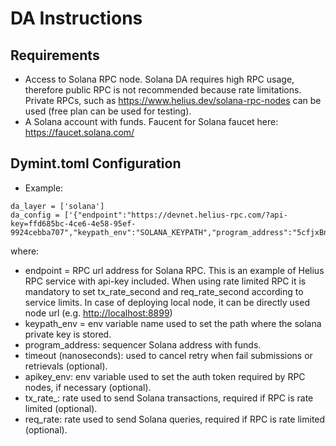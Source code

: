 # DA Instructions

## Requirements

- Access to Solana RPC node. Solana DA requires high RPC usage, therefore public RPC is not recommended because rate limitations. Private RPCs, such as <https://www.helius.dev/solana-rpc-nodes> can be used (free plan can be used for testing).
- A Solana account with funds. Faucent for Solana faucet here: <https://faucet.solana.com/>

## Dymint.toml Configuration

- Example:

```shell
da_layer = ['solana']
da_config = ['{"endpoint":"https://devnet.helius-rpc.com/?api-key=ffd685bc-4ce6-4e58-95ef-9924cebba707","keypath_env":"SOLANA_KEYPATH","program_address":"5cfjxBnFMoqdbZXTMHaoXfQm7obMpYMnkT681sRd95Qo","tx_rate_second":5,"req_rate_second":5}']
```

where:

- endpoint = RPC url address for Solana RPC. This is an example of Helius RPC service with api-key included. When using rate limited RPC it is mandatory to set tx_rate_second and req_rate_second according to service limits. In case of deploying local node, it can be directly used node url (e.g. <http://localhost:8899>)
- keypath_env = env variable name used to set the path where the solana private key is stored.
- program_address: sequencer Solana address with funds.
- timeout (nanoseconds): used to cancel retry when fail submissions or retrievals (optional).
- apikey_env: env variable used to set the auth token required by RPC nodes, if necessary (optional).
- tx_rate_: rate used to send Solana transactions, required if RPC is rate limited (optional).
- req_rate: rate used to send Solana queries, required if RPC is rate limited (optional).
